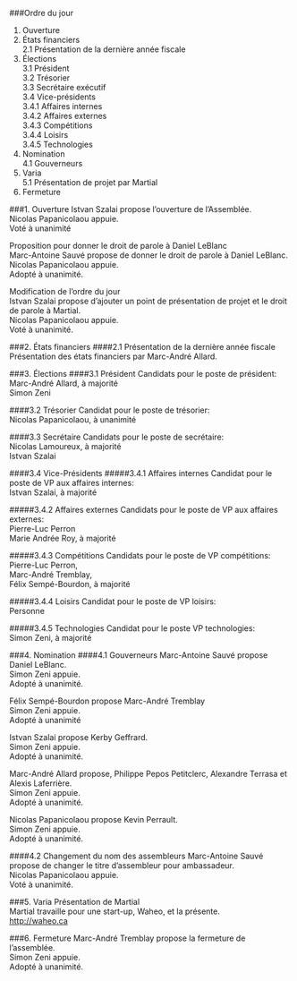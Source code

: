 ###Ordre du jour
1. Ouverture  
2. États financiers  
2.1 Présentation de la dernière année fiscale  
3. Élections  
3.1 Président  
3.2 Trésorier  
3.3 Secrétaire exécutif  
3.4 Vice-présidents  
3.4.1 Affaires internes  
3.4.2 Affaires externes  
3.4.3 Compétitions  
3.4.4 Loisirs  
3.4.5 Technologies  
4. Nomination  
4.1 Gouverneurs  
5. Varia  
5.1 Présentation de projet par Martial
6. Fermeture    

###1. Ouverture
Istvan Szalai propose l’ouverture de l’Assemblée.  
Nicolas Papanicolaou appuie.  
Voté à unanimité    

Proposition pour donner le droit de parole à Daniel LeBlanc  
Marc-Antoine Sauvé propose de donner le droit de parole à Daniel LeBlanc.  
Nicolas Papanicolaou appuie.  
Adopté à unanimité.    

Modification de l’ordre du jour  
Istvan Szalai propose d’ajouter un point de présentation de  projet et le droit de parole à Martial.  
Nicolas Papanicolaou appuie.  
Voté à unanimité.    

###2. États financiers
####2.1 Présentation de la dernière année fiscale
Présentation des états financiers par Marc-André Allard.    

###3. Élections
####3.1 Président
Candidats pour le poste de président:   
Marc-André Allard, à majorité  
Simon Zeni    

####3.2 Trésorier
Candidat pour le poste de trésorier:  
Nicolas Papanicolaou, à unanimité    

####3.3 Secrétaire
Candidats pour le poste de secrétaire:  
Nicolas Lamoureux, à majorité  
Istvan Szalai  

####3.4 Vice-Présidents
#####3.4.1 Affaires internes
Candidat pour le poste de VP aux affaires internes:  
Istvan Szalai, à majorité    

#####3.4.2 Affaires externes
Candidats pour le poste de VP aux affaires externes:  
Pierre-Luc Perron  
Marie Andrée Roy, à majorité    

#####3.4.3 Compétitions
Candidats pour le poste de VP compétitions:  
Pierre-Luc Perron,  
Marc-André Tremblay,  
Félix Sempé-Bourdon, à majorité    

#####3.4.4 Loisirs
Candidat pour le poste de VP loisirs:  
Personne    

#####3.4.5 Technologies
Candidat pour le poste VP technologies:  
Simon Zeni, à majorité    

###4. Nomination
####4.1 Gouverneurs
Marc-Antoine Sauvé propose Daniel LeBlanc.  
Simon Zeni appuie.  
Adopté à unanimité.    

Félix Sempé-Bourdon propose Marc-André Tremblay  
Simon Zeni appuie.  
Adopté à unanimité    

Istvan Szalai propose Kerby Geffrard.  
Simon Zeni appuie.  
Adopté à unanimité.    

Marc-André Allard propose, Philippe Pepos Petitclerc,  Alexandre Terrasa et Alexis Laferrière.  
Simon Zeni appuie.  
Adopté à unanimité.    

Nicolas Papanicolaou propose Kevin Perrault.  
Simon Zeni appuie.  
Adopté à unanimité.    

####4.2 Changement du nom des assembleurs
Marc-Antoine Sauvé propose de changer le titre d’assembleur pour ambassadeur.  
Nicolas Papanicolaou appuie.  
Voté à unanimité.    
    
###5. Varia
Présentation de Martial  
Martial travaille pour une start-up, Waheo, et la présente.  
http://waheo.ca    

###6. Fermeture
Marc-André Tremblay propose la fermeture de l’assemblée.  
Simon Zeni appuie.  
Adopté à unanimité.    
